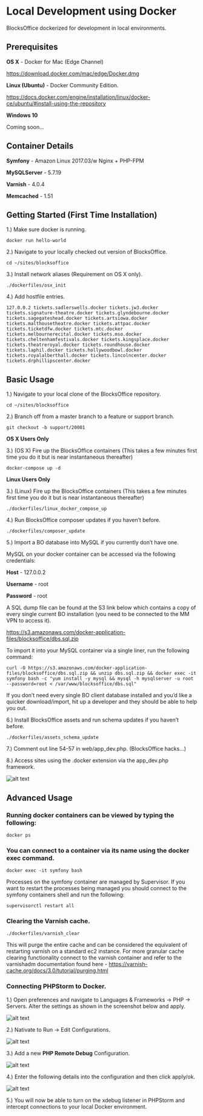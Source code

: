 # Local Development using Docker

BlocksOffice dockerized for development in local environments. 

## Prerequisites

**OS X** - Docker for Mac (Edge Channel)

https://download.docker.com/mac/edge/Docker.dmg

**Linux (Ubuntu)** - Docker Community Edition. 

https://docs.docker.com/engine/installation/linux/docker-ce/ubuntu/#install-using-the-repository

**Windows 10**

Coming soon...

## Container Details

**Symfony** - Amazon Linux 2017.03/w Nginx + PHP-FPM

**MySQLServer** - 5.7.19

**Varnish** - 4.0.4

**Memcached** - 1.51

## Getting Started (First Time Installation)

1.) Make sure docker is running.

```docker run hello-world```

2.) Navigate to your locally checked out version of BlocksOffice.

```cd ~/sites/blocksoffice```

3.) Install network aliases (Requirement on OS X only).

```./dockerfiles/osx_init ```

4.) Add hostfile entries.

```127.0.0.2 tickets.sadlerswells.docker tickets.jw3.docker tickets.signature-theatre.docker tickets.glyndebourne.docker tickets.sagegateshead.docker tickets.artsiowa.docker tickets.malthousetheatre.docker tickets.attpac.docker tickets.ticketdfw.docker tickets.mtc.docker tickets.melbournerecital.docker tickets.mso.docker tickets.cheltenhamfestivals.docker tickets.kingsplace.docker tickets.theatreroyal.docker tickets.roundhouse.docker tickets.laphil.docker tickets.hollywoodbowl.docker tickets.royalalberthall.docker tickets.lincolncenter.docker tickets.drphillipscenter.docker```

## Basic Usage

1.) Navigate to your local clone of the BlocksOffice repository.

```cd ~/sites/blocksoffice```

2.) Branch off from a master branch to a feature or support branch.

```git checkout -b support/20001```

**OS X Users Only**

3.) (OS X) Fire up the BlocksOffice containers (This takes a few minutes first time you do it but is near instantaneous thereafter)

```docker-compose up -d```

**Linux Users Only**

3.) (Linux) Fire up the BlocksOffice containers (This takes a few minutes first time you do it but is near instantaneous thereafter)

```./dockerfiles/linux_docker_compose_up```

4.) Run BlocksOffice composer updates if you haven’t before.

```./dockerfiles/composer_update```

5.) Import a BO database into MySQL if you currently don’t have one. 

MySQL on your docker container can be accessed via the following credentials:

**Host** - 127.0.0.2

**Username** - root

**Password** - root

A SQL dump file can be found at the S3 link below which contains a copy of every single current BO installation (you need to be connected to the MM VPN to access it). 

https://s3.amazonaws.com/docker-application-files/blocksoffice/dbs.sql.zip

To import it into your MySQL container via a single liner, run the following command:

```curl -O https://s3.amazonaws.com/docker-application-files/blocksoffice/dbs.sql.zip && unzip dbs.sql.zip && docker exec -it symfony bash -c "yum install -y mysql && mysql -h mysqlserver -u root --password=root < /var/www/blocksoffice/dbs.sql"```

If you don’t need every single BO client database installed and you’d like a quicker download/import, hit up a developer and they should be able to help you out.

6.) Install BlocksOffice assets and run schema updates if you haven’t before.

```./dockerfiles/assets_schema_update```

7.) Comment out line 54-57 in web/app_dev.php. (BlocksOffice hacks...)

8.) Access sites using the .docker extension via the app_dev.php framework. 

![alt text](https://s3.amazonaws.com/docker-application-files/readme-assets/Screen+Shot+2017-10-12+at+16.49.34.png "Screenshot 1")

## Advanced Usage

### Running docker containers can be viewed by typing the following:

```docker ps```

### You can connect to a container via its name using the docker exec command.

```docker exec -it symfony bash```

Processes on the symfony container are managed by Supervisor. If you want to restart the processes being managed you should connect to the symfony containers shell and run the following:

```supervisorctl restart all```

### Clearing the Varnish cache.

```./dockerfiles/varnish_clear```

This will purge the entire cache and can be considered the equivalent of restarting varnish on a standard ec2 instance. For more granular cache clearing functionality connect to the varnish container and refer to the varnishadm documentation found here - https://varnish-cache.org/docs/3.0/tutorial/purging.html

### Connecting PHPStorm to Docker.

1.) Open preferences and navigate to Languages & Frameworks -> PHP -> Servers. Alter the settings as shown in the screenshot below and apply.

![alt text](https://s3.amazonaws.com/docker-application-files/readme-assets/Screen+Shot+2017-10-06+at+17.48.13.png "Screenshot 2")

2.) Nativate to Run -> Edit Configurations.

![alt text](https://s3.amazonaws.com/docker-application-files/readme-assets/Screen+Shot+2017-10-06+at+17.50.00.png "Screenshot 3")

3.) Add a new **PHP Remote Debug** Configuration.

![alt text](https://s3.amazonaws.com/docker-application-files/readme-assets/Screen+Shot+2017-10-06+at+17.50.26.png "Screenshot 4")

4.) Enter the following details into the configuration and then click apply/ok.

![alt text](https://s3.amazonaws.com/docker-application-files/readme-assets/Screen+Shot+2017-10-06+at+17.52.50.png "Screenshot 5")

5.) You will now be able to turn on the xdebug listener in PHPStorm and intercept connections to your local Docker environment.















